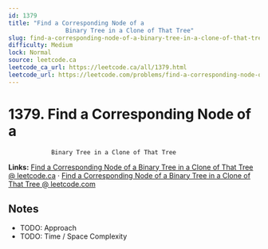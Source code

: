 ```yaml
--- 
id: 1379
title: "Find a Corresponding Node of a
                Binary Tree in a Clone of That Tree"
slug: find-a-corresponding-node-of-a-binary-tree-in-a-clone-of-that-tree
difficulty: Medium
lock: Normal
source: leetcode.ca
leetcode_ca_url: https://leetcode.ca/all/1379.html
leetcode_url: https://leetcode.com/problems/find-a-corresponding-node-of-a-binary-tree-in-a-clone-of-that-tree/
---
```


# 1379. Find a Corresponding Node of a
                Binary Tree in a Clone of That Tree

**Links:** [Find a Corresponding Node of a
                Binary Tree in a Clone of That Tree @ leetcode.ca](https://leetcode.ca/all/1379.html) · [Find a Corresponding Node of a
                Binary Tree in a Clone of That Tree @ leetcode.com](https://leetcode.com/problems/find-a-corresponding-node-of-a-binary-tree-in-a-clone-of-that-tree/)

## Notes
- TODO: Approach
- TODO: Time / Space Complexity
